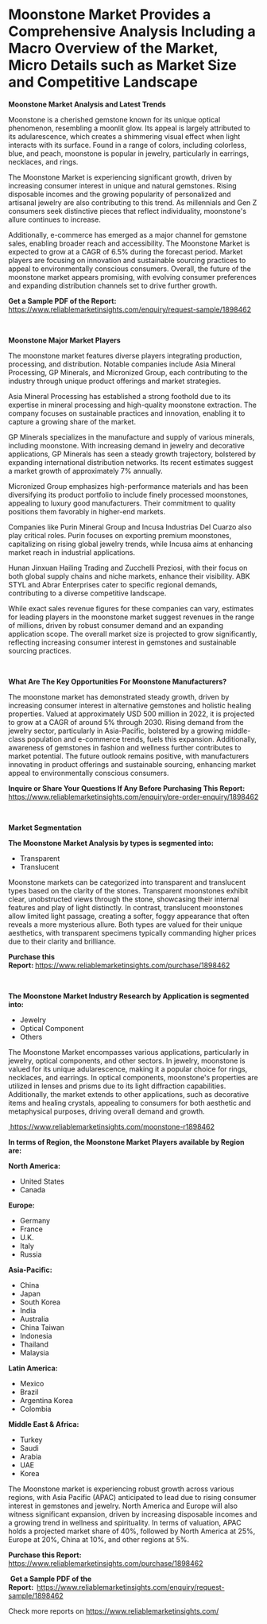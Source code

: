 <p><h1>Moonstone Market Provides a Comprehensive Analysis Including a Macro Overview of the Market, Micro Details such as Market Size and Competitive Landscape</h1></p><p><strong>Moonstone Market Analysis and Latest Trends</strong></p>
<p><p>Moonstone is a cherished gemstone known for its unique optical phenomenon, resembling a moonlit glow. Its appeal is largely attributed to its adularescence, which creates a shimmering visual effect when light interacts with its surface. Found in a range of colors, including colorless, blue, and peach, moonstone is popular in jewelry, particularly in earrings, necklaces, and rings.</p><p>The Moonstone Market is experiencing significant growth, driven by increasing consumer interest in unique and natural gemstones. Rising disposable incomes and the growing popularity of personalized and artisanal jewelry are also contributing to this trend. As millennials and Gen Z consumers seek distinctive pieces that reflect individuality, moonstone's allure continues to increase.</p><p>Additionally, e-commerce has emerged as a major channel for gemstone sales, enabling broader reach and accessibility. The Moonstone Market is expected to grow at a CAGR of 6.5% during the forecast period. Market players are focusing on innovation and sustainable sourcing practices to appeal to environmentally conscious consumers. Overall, the future of the moonstone market appears promising, with evolving consumer preferences and expanding distribution channels set to drive further growth.</p></p>
<p><strong>Get a Sample PDF of the Report:&nbsp;</strong> <a href="https://www.reliablemarketinsights.com/enquiry/request-sample/1898462?utm_campaign=3540&utm_medium=2&utm_source=Github&utm_content=ia&utm_term=31032025&utm_id=moonstone">https://www.reliablemarketinsights.com/enquiry/request-sample/1898462</a></p>
<p>&nbsp;</p>
<p><strong>Moonstone Major Market Players</strong></p>
<p><p>The moonstone market features diverse players integrating production, processing, and distribution. Notable companies include Asia Mineral Processing, GP Minerals, and Micronized Group, each contributing to the industry through unique product offerings and market strategies.</p><p>Asia Mineral Processing has established a strong foothold due to its expertise in mineral processing and high-quality moonstone extraction. The company focuses on sustainable practices and innovation, enabling it to capture a growing share of the market.</p><p>GP Minerals specializes in the manufacture and supply of various minerals, including moonstone. With increasing demand in jewelry and decorative applications, GP Minerals has seen a steady growth trajectory, bolstered by expanding international distribution networks. Its recent estimates suggest a market growth of approximately 7% annually.</p><p>Micronized Group emphasizes high-performance materials and has been diversifying its product portfolio to include finely processed moonstones, appealing to luxury good manufacturers. Their commitment to quality positions them favorably in higher-end markets.</p><p>Companies like Purin Mineral Group and Incusa Industrias Del Cuarzo also play critical roles. Purin focuses on exporting premium moonstones, capitalizing on rising global jewelry trends, while Incusa aims at enhancing market reach in industrial applications.</p><p>Hunan Jinxuan Hailing Trading and Zucchelli Preziosi, with their focus on both global supply chains and niche markets, enhance their visibility. ABK STYL and Abrar Enterprises cater to specific regional demands, contributing to a diverse competitive landscape.</p><p>While exact sales revenue figures for these companies can vary, estimates for leading players in the moonstone market suggest revenues in the range of millions, driven by robust consumer demand and an expanding application scope. The overall market size is projected to grow significantly, reflecting increasing consumer interest in gemstones and sustainable sourcing practices.</p></p>
<p>&nbsp;</p>
<p><strong>What Are The Key Opportunities For Moonstone Manufacturers?</strong></p>
<p><p>The moonstone market has demonstrated steady growth, driven by increasing consumer interest in alternative gemstones and holistic healing properties. Valued at approximately USD 500 million in 2022, it is projected to grow at a CAGR of around 5% through 2030. Rising demand from the jewelry sector, particularly in Asia-Pacific, bolstered by a growing middle-class population and e-commerce trends, fuels this expansion. Additionally, awareness of gemstones in fashion and wellness further contributes to market potential. The future outlook remains positive, with manufacturers innovating in product offerings and sustainable sourcing, enhancing market appeal to environmentally conscious consumers.</p></p>
<p><strong>Inquire or Share Your Questions If Any Before Purchasing This Report:</strong> <a href="https://www.reliablemarketinsights.com/enquiry/pre-order-enquiry/1898462?utm_campaign=3540&utm_medium=2&utm_source=Github&utm_content=ia&utm_term=31032025&utm_id=moonstone">https://www.reliablemarketinsights.com/enquiry/pre-order-enquiry/1898462</a></p>
<p>&nbsp;</p>
<p><strong>Market Segmentation</strong></p>
<p><strong>The Moonstone Market Analysis by types is segmented into:</strong></p>
<p><ul><li>Transparent</li><li>Translucent</li></ul></p>
<p><p>Moonstone markets can be categorized into transparent and translucent types based on the clarity of the stones. Transparent moonstones exhibit clear, unobstructed views through the stone, showcasing their internal features and play of light distinctly. In contrast, translucent moonstones allow limited light passage, creating a softer, foggy appearance that often reveals a more mysterious allure. Both types are valued for their unique aesthetics, with transparent specimens typically commanding higher prices due to their clarity and brilliance.</p></p>
<p><strong>Purchase this Report:&nbsp;</strong><a href="https://www.reliablemarketinsights.com/purchase/1898462?utm_campaign=3540&utm_medium=2&utm_source=Github&utm_content=ia&utm_term=31032025&utm_id=moonstone">https://www.reliablemarketinsights.com/purchase/1898462</a></p>
<p>&nbsp;</p>
<p><strong>The Moonstone Market Industry Research by Application is segmented into:</strong></p>
<p><ul><li>Jewelry</li><li>Optical Component</li><li>Others</li></ul></p>
<p><p>The Moonstone Market encompasses various applications, particularly in jewelry, optical components, and other sectors. In jewelry, moonstone is valued for its unique adularescence, making it a popular choice for rings, necklaces, and earrings. In optical components, moonstone's properties are utilized in lenses and prisms due to its light diffraction capabilities. Additionally, the market extends to other applications, such as decorative items and healing crystals, appealing to consumers for both aesthetic and metaphysical purposes, driving overall demand and growth.</p></p>
<p><a href="https://www.reliablemarketinsights.com/moonstone-r1898462?utm_campaign=3540&utm_medium=2&utm_source=Github&utm_content=ia&utm_term=31032025&utm_id=moonstone">&nbsp;https://www.reliablemarketinsights.com/moonstone-r1898462</a></p>
<p><strong>In terms of Region, the Moonstone Market Players available by Region are:</strong></p>
<p>
    <p> <strong> North America: </strong>
        <ul>
            <li>United States</li>
            <li>Canada</li>
        </ul>
        </p> 
    <p> <strong> Europe: </strong>
        <ul>
            <li>Germany</li>
            <li>France</li>
            <li>U.K.</li>
            <li>Italy</li>
            <li>Russia</li>
        </ul>
        </p> 
    <p> <strong> Asia-Pacific: </strong>
        <ul>
            <li>China</li>
            <li>Japan</li>
            <li>South Korea</li>
            <li>India</li>
            <li>Australia</li>
            <li>China Taiwan</li>
            <li>Indonesia</li>
            <li>Thailand</li>
            <li>Malaysia</li>
        </ul>
        </p> 
    <p> <strong> Latin America: </strong>
        <ul>
            <li>Mexico</li>
            <li>Brazil</li>
            <li>Argentina Korea</li>
            <li>Colombia</li>
        </ul>
        </p> 
    <p> <strong> Middle East & Africa: </strong>
        <ul>
            <li>Turkey</li>
            <li>Saudi</li>
            <li>Arabia</li>
            <li>UAE</li>
            <li>Korea</li>
        </ul>
    </p>
    </p>
<p><p>The Moonstone market is experiencing robust growth across various regions, with Asia Pacific (APAC) anticipated to lead due to rising consumer interest in gemstones and jewelry. North America and Europe will also witness significant expansion, driven by increasing disposable incomes and a growing trend in wellness and spirituality. In terms of valuation, APAC holds a projected market share of 40%, followed by North America at 25%, Europe at 20%, China at 10%, and other regions at 5%.</p></p>
<p><strong>Purchase this Report: </strong><a href="https://www.reliablemarketinsights.com/purchase/1898462?utm_campaign=3540&utm_medium=2&utm_source=Github&utm_content=ia&utm_term=31032025&utm_id=moonstone">https://www.reliablemarketinsights.com/purchase/1898462</a></p>
<p>&nbsp;<strong>Get a Sample PDF of the Report:&nbsp;&nbsp;</strong><a href="https://www.reliablemarketinsights.com/enquiry/request-sample/1898462?utm_campaign=3540&utm_medium=2&utm_source=Github&utm_content=ia&utm_term=31032025&utm_id=moonstone">https://www.reliablemarketinsights.com/enquiry/request-sample/1898462</a></p>
<p><strong></strong></p>
<p>Check more reports on <a href="https://www.reliablemarketinsights.com/?utm_campaign=3540&utm_medium=2&utm_source=Github&utm_content=ia&utm_term=31032025&utm_id=moonstone">https://www.reliablemarketinsights.com/</a></p>